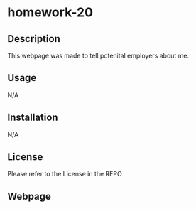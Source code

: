 # homework-20

## Description
This webpage was made to tell potenital employers about me.

## Usage
N/A

## Installation
N/A

## License
Please refer to the License in the REPO

## Webpage
